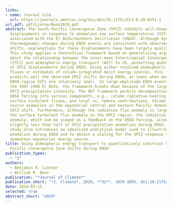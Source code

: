 ```yaml
---
links:
- name: Journal site
  url: https://journals.ametsoc.org/doi/abs/10.1175/JCLI-D-18-0151.1
url_pdf: pdf/LintnerBoos2019.pdf
abstract: The South Pacific Convergence Zone (SPCZ) exhibits well-known spatial
  displacements in response to anomalous sea surface temperatures (SSTs)
  associated with the El Niño/Southern Oscillation (ENSO). Although dynamic and
  thermodynamic changes during ENSO events are consistent with observed SPCZ
  shifts, explanations for these displacements have been largely qualitative.
  This study applies a theoretical framework based on generalizing arguments
  about the relationship between the zonal-mean Intertropical Convergence Zone
  (ITCZ) and atmospheric energy transport (AET) to 2D, permitting quantification
  of SPCZ displacements during ENSO. Using either resolved atmospheric energy
  fluxes or estimates of column-integrated moist energy sources, this framework
  predicts well the observed SPCZ shifts during ENSO, at least when anomalous
  ENSO-region SSTs are relatively small. In large-amplitude ENSO events, such as
  the 1997-1998 El Niño, the framework breaks down because of the large change
  SPCZ precipitation intensity. The AET framework permits decomposition of the
  ENSO forcing into various components, e.g., column radiative heating vs.
  surface turbulent fluxes, and local vs. remote contributions. Column energy
  source anomalies in the equatorial central and eastern Pacific dominate the
  SPCZ shift. Furthermore, although the radiative flux anomaly is larger than
  the surface turbulent flux anomaly in the SPCZ region, the radiative flux
  anomaly, which can be viewed as a feedback on the ENSO forcing, accounts for
  slightly less than half of SPCZ precipitation anomalies during ENSO. This
  study also introduces an idealized analytical model used to illustrate AET
  anomalies during ENSO and to obtain a scaling for the SPCZ response to an
  anomalous equatorial energy source.
title: Using atmospheric energy transport to quantitatively constrain South
  Pacific Convergence Zone shifts during ENSO
publication_types:
  - "2"
authors:
  - Benjamin R. Lintner
  - William R. Boos
publication: "*Journal of Climate*"
publication_short: "*J. Climate*, 2019, **32**, 1839-1855, doi:10.1175/JCLI-D-18-0151.1"
date: 2019-03-15
selected: true
abstract_short: "2019"
---
```

